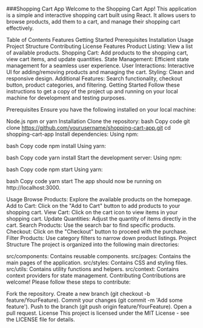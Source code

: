###Shopping Cart App
Welcome to the Shopping Cart App! This application is a simple and interactive shopping cart built using React. It allows users to browse products, add them to a cart, and manage their shopping cart effectively.

Table of Contents
Features
Getting Started
Prerequisites
Installation
Usage
Project Structure
Contributing
License
Features
Product Listing: View a list of available products.
Shopping Cart: Add products to the shopping cart, view cart items, and update quantities.
State Management: Efficient state management for a seamless user experience.
User Interactions: Interactive UI for adding/removing products and managing the cart.
Styling: Clean and responsive design.
Additional Features: Search functionality, checkout button, product categories, and filtering.
Getting Started
Follow these instructions to get a copy of the project up and running on your local machine for development and testing purposes.

Prerequisites
Ensure you have the following installed on your local machine:

Node.js
npm or yarn
Installation
Clone the repository:
bash
Copy code
git clone https://github.com/yourusername/shopping-cart-app.git
cd shopping-cart-app
Install dependencies:
Using npm:

bash
Copy code
npm install
Using yarn:

bash
Copy code
yarn install
Start the development server:
Using npm:

bash
Copy code
npm start
Using yarn:

bash
Copy code
yarn start
The app should now be running on http://localhost:3000.

Usage
Browse Products: Explore the available products on the homepage.
Add to Cart: Click on the "Add to Cart" button to add products to your shopping cart.
View Cart: Click on the cart icon to view items in your shopping cart.
Update Quantities: Adjust the quantity of items directly in the cart.
Search Products: Use the search bar to find specific products.
Checkout: Click on the "Checkout" button to proceed with the purchase.
Filter Products: Use category filters to narrow down product listings.
Project Structure
The project is organized into the following main directories:

src/components: Contains reusable components.
src/pages: Contains the main pages of the application.
src/styles: Contains CSS and styling files.
src/utils: Contains utility functions and helpers.
src/context: Contains context providers for state management.
Contributing
Contributions are welcome! Please follow these steps to contribute:

Fork the repository.
Create a new branch (git checkout -b feature/YourFeature).
Commit your changes (git commit -m 'Add some feature').
Push to the branch (git push origin feature/YourFeature).
Open a pull request.
License
This project is licensed under the MIT License - see the LICENSE file for details.